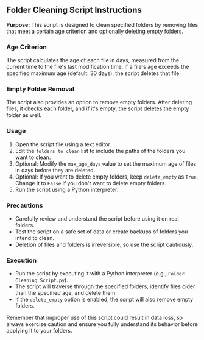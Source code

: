## Folder Cleaning Script Instructions

**Purpose:** This script is designed to clean specified folders by removing files that meet a certain age criterion and optionally deleting empty folders.

### Age Criterion
The script calculates the age of each file in days, measured from the current time to the file's last modification time. If a file's age exceeds the specified maximum age (default: 30 days), the script deletes that file.

### Empty Folder Removal
The script also provides an option to remove empty folders. After deleting files, it checks each folder, and if it's empty, the script deletes the empty folder as well.

### Usage
1. Open the script file using a text editor.
2. Edit the `folders_to_clean` list to include the paths of the folders you want to clean.
3. Optional: Modify the `max_age_days` value to set the maximum age of files in days before they are deleted.
4. Optional: If you want to delete empty folders, keep `delete_empty` as `True`. Change it to `False` if you don't want to delete empty folders.
5. Run the script using a Python interpreter.

### Precautions
- Carefully review and understand the script before using it on real folders.
- Test the script on a safe set of data or create backups of folders you intend to clean.
- Deletion of files and folders is irreversible, so use the script cautiously.

### Execution
- Run the script by executing it with a Python interpreter (e.g., `Folder Cleaning Script.py`).
- The script will traverse through the specified folders, identify files older than the specified age, and delete them.
- If the `delete_empty` option is enabled, the script will also remove empty folders.

Remember that improper use of this script could result in data loss, so always exercise caution and ensure you fully understand its behavior before applying it to your folders.
